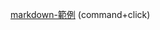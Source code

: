 [markdown-範例][markdown] (command+click)



[markdown]: https://github.com/jscode1972/Note2022/blob/main/Markdown-Example.md#索引表格

  
